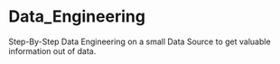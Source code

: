 # Data_Engineering

Step-By-Step Data Engineering on a small Data Source to get valuable information out of data.
